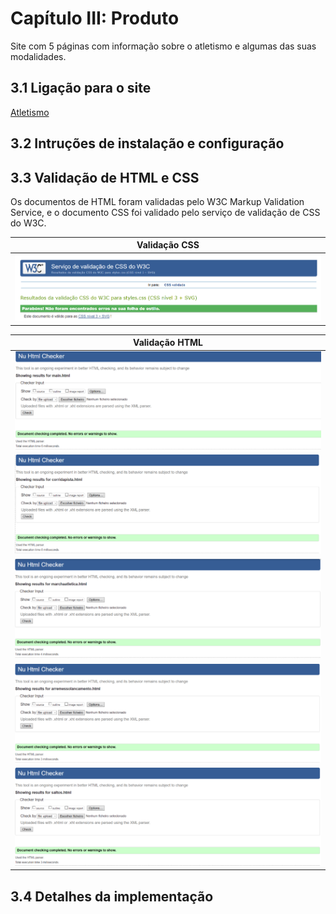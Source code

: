 # Capítulo III: Produto

Site com 5 páginas com informação sobre o atletismo e algumas das suas modalidades.

## 3.1 Ligação para o site

[Atletismo](https://inf23tig04.netlify.app)

## 3.2 Intruções de instalação e configuração

## 3.3 Validação de HTML e CSS

Os documentos de HTML foram validadas pelo W3C Markup Validation Service, e o documento CSS foi validado pelo serviço de validação de CSS do W3C.

| Validação CSS                                                                                       |
|-----------------------------------------------------------------------------------------------------|
| ![val_css](https://github.com/inf23tig04/inf23tig04/blob/main/rel/imagens/Comprovativo_val_CSS.png) |

| Validação HTML                                                                                                  |
|-----------------------------------------------------------------------------------------------------------------|
| ![val_main](https://github.com/inf23tig04/inf23tig04/blob/main/rel/imagens/Comprovativo_val_main.png)           |
| ![val_corrida](https://github.com/inf23tig04/inf23tig04/blob/main/rel/imagens/Comprovativo_val_corrida.png)     |
| ![val_marcha](https://github.com/inf23tig04/inf23tig04/blob/main/rel/imagens/Comprovativo_val_marcha.png)       |
| ![val_arremesso](https://github.com/inf23tig04/inf23tig04/blob/main/rel/imagens/Comprovativo_val_arremesso.png) |
| ![val_salto](https://github.com/inf23tig04/inf23tig04/blob/main/rel/imagens/Comprovativo_val_salto.png)         |

## 3.4 Detalhes da implementação
